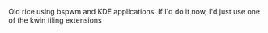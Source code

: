 Old rice using bspwm and KDE applications.
If I'd do it now, I'd just use one of the kwin tiling extensions
